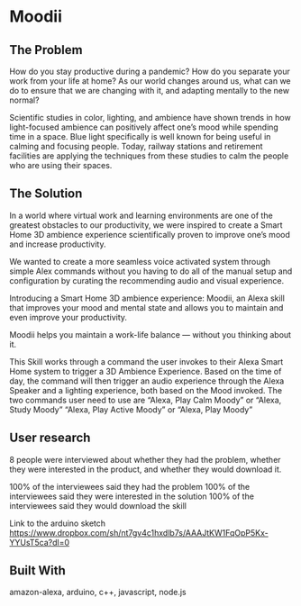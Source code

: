 # Moodii

## The Problem
How do you stay productive during a pandemic? How do you separate your work from your life at home? As our world changes around us, what can we do to ensure that we are changing with it, and adapting mentally to the new normal?

Scientific studies in color, lighting, and ambience have shown trends in how light-focused ambience can positively affect one’s mood while spending time in a space. Blue light specifically is well known for being useful in calming and focusing people. Today, railway stations and retirement facilities are applying the techniques from these studies to calm the people who are using their spaces.

## The Solution
In a world where virtual work and learning environments are one of the greatest obstacles to our productivity, we were inspired to create a Smart Home 3D ambience experience scientifically proven to improve one’s mood and increase productivity.

We wanted to create a more seamless voice activated system through simple Alex commands without you having to do all of the manual setup and configuration by curating the recommending audio and visual experience.

Introducing a Smart Home 3D ambience experience: Moodii, an Alexa skill that improves your mood and mental state and allows you to maintain and even improve your productivity.

Moodii helps you maintain a work-life balance — without you thinking about it.

This Skill works through a command the user invokes to their Alexa Smart Home system to trigger a 3D Ambience Experience. Based on the time of day, the command will then trigger an audio experience through the Alexa Speaker and a lighting experience, both based on the Mood invoked. The two commands user need to use are “Alexa, Play Calm Moody” or “Alexa, Study Moody” “Alexa, Play Active Moody” or “Alexa, Play Moody”

## User research
8 people were interviewed about whether they had the problem, whether they were interested in the product, and whether they would download it.

100% of the interviewees said they had the problem 
100% of the interviewees said they were interested in the solution 
100% of the interviewees said they would download the skill

Link to the arduino sketch
https://www.dropbox.com/sh/nt7gv4c1hxdlb7s/AAAJtKW1FqOpP5Kx-YYUsT5ca?dl=0

## Built With
amazon-alexa, arduino, c++, javascript, node.js
